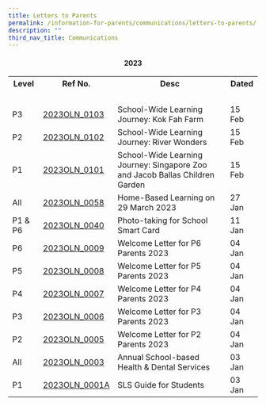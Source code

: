 ```yaml
---
title: Letters to Parents
permalink: /information-for-parents/communications/letters-to-parents/
description: ""
third_nav_title: Communications
---
```

<h4 style="text-align: center;"><strong>2023</strong></h4>
<table class="iveo_table ives_tab_1 ive_eobj_left">
<tbody>
<tr>
<th>Level</th>
<th>Ref No.</th>
<th>Desc</th>
<th>Dated</th>
</tr>
<tr>
<td>&nbsp;</td>
<td>&nbsp;</td>
<td>&nbsp;</td>
<td>&nbsp;</td>
</tr>
<tr>
<td>P3</td>
<td><a href="/files/PGLetters/2023OLN_0103 - SWLJ - Primary 3 Kok Fah Farm.pdf" target="_blank" rel="noopener">2023OLN_0103</a></td>
<td>School-Wide Learning Journey: Kok Fah Farm</td>
<td>15 Feb</td>
</tr>
<tr>
<td>P2</td>
<td><a href="/files/PGLetters/2023OLN_0102 - SWLJ - Primary 2 River Wonders (1).pdf" target="_blank" rel="noopener">2023OLN_0102</a></td>
<td>School-Wide Learning Journey: River Wonders</td>
<td>15 Feb</td>
</tr>	
<tr>
<td>P1</td>
<td><a href="/files/PGLetters/2023OLN_0101 - SWLJ - P1 The Singapore Zoo and JBCG (2).pdf" target="_blank" rel="noopener">2023OLN_0101</a></td>
<td>School-Wide Learning Journey: Singapore Zoo and Jacob Ballas Children Garden</td>
<td>15 Feb</td>
</tr>	
<tr>
<td>All</td>
<td><a href="/files/PGLetters/2023OLN_0058 - HBL 2023 on 29 March 2023.pdf" target="_blank" rel="noopener">2023OLN_0058</a></td>
<td>Home-Based Learning on 29 March 2023</td>
<td>27 Jan</td>
</tr>	
<tr>
<td>P1 & P6</td>
<td><a href="/files/PGLetters/2023OLN_0040 - Photo-taking for School Smart Card.pdf" target="_blank" rel="noopener">2023OLN_0040</a></td>
<td>Photo-taking for School Smart Card</td>
<td>11 Jan</td>
</tr>	
	<tr>
<td>P6</td>
<td><a href="/files/PGLetters/2023OLN_0009 - Welcome Letter for P6 Parents 2023.pdf" target="_blank" rel="noopener">2023OLN_0009</a></td>
<td>Welcome Letter for P6 Parents 2023</td>
<td>04 Jan</td>
</tr>
<tr>
<td>P5</td>
<td><a href="/files/PGLetters/2023OLN_0008 - Welcome Letter for P5 Parents 2023.pdf" target="_blank" rel="noopener">2023OLN_0008</a></td>
<td>Welcome Letter for P5 Parents 2023</td>
<td>04 Jan</td>
</tr>
	<tr>
<td>P4</td>
<td><a href="/files/PGLetters/2023OLN_0007 - Welcome Letter for P4 Parents 2023.pdf" target="_blank" rel="noopener">2023OLN_0007</a></td>
<td>Welcome Letter for P4 Parents 2023</td>
<td>04 Jan</td>
</tr>
<tr>
<td>P3</td>
<td><a href="/files/PGLetters/2023OLN_0006 - Welcome Letter for P3 Parents 2023.pdf" target="_blank" rel="noopener">2023OLN_0006</a></td>
<td>Welcome Letter for P3 Parents 2023</td>
<td>04 Jan</td>
</tr>
<tr>
<td>P2</td>
<td><a href="/files/PGLetters/2023OLN_0005 - Welcome Letter for P2 Parents 2023.pdf" target="_blank" rel="noopener">2023OLN_0005</a></td>
<td>Welcome Letter for P2 Parents 2023</td>
<td>04 Jan</td>
</tr>
<tr>
<td>All</td>
<td><a href="/files/PGLetters/2023OLN_0003 - Annual School-based Health & Dental Services.pdf" target="_blank" rel="noopener">2023OLN_0003</a></td>
<td>Annual School-based Health & Dental Services</td>
<td>03 Jan</td>
</tr>
	<tr>
<td>P1</td>
<td><a href="/files/PGLetters/2023OLN_0001A - SLS ANNEX A & B.pdf" target="_blank" rel="noopener">2023OLN_0001A</a></td>
<td>SLS Guide for Students</td>
<td>03 Jan</td>
</tr>
	</tbody>
	</table>